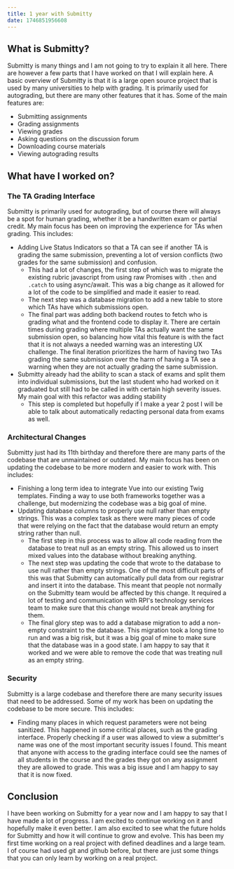 ```yaml
---
title: 1 year with Submitty
date: 1746851956608
---
```


## What is Submitty?

Submitty is many things and I am not going to try to explain it all here. There are however a few parts that I have worked on that I will explain here. A basic overview of Submitty is that it is a large open source project that is used by many universities to help with grading. It is primarily used for autograding, but there are many other features that it has. Some of the main features are:

- Submitting assignments
- Grading assignments
- Viewing grades
- Asking questions on the discussion forum
- Downloading course materials
- Viewing autograding results

## What have I worked on?

### The TA Grading Interface

Submitty is primarily used for autograding, but of course there will always be a spot for human grading, whether it be a handwritten exam or partial credit. My main focus has been on improving the experience for TAs when grading. This includes:

- Adding Live Status Indicators so that a TA can see if another TA is grading the same submission, preventing a lot of version conflicts (two grades for the same submission) and confusion.
  - This had a lot of changes, the first step of which was to migrate the existing rubric javascript from using raw Promises with `.then` and `.catch` to using async/await. This was a big change as it allowed for a lot of the code to be simplified and made it easier to read.
  - The next step was a database migration to add a new table to store which TAs have which submissions open.
  - The final part was adding both backend routes to fetch who is grading what and the frontend code to display it. There are certain times during grading where multiple TAs actually want the same submission open, so balancing how vital this feature is with the fact that it is not always a needed warning was an interesting UX challenge. The final iteration prioritizes the harm of having two TAs grading the same submission over the harm of having a TA see a warning when they are not actually grading the same submission.
- Submitty already had the ability to scan a stack of exams and split them into individual submissions, but the last student who had worked on it graduated but still had to be called in with certain high severity issues. My main goal with this refactor was adding stability
  - This step is completed but hopefully if I make a year 2 post I will be able to talk about automatically redacting personal data from exams as well.

### Architectural Changes

Submitty just had its 11th birthday and therefore there are many parts of the codebase that are unmaintained or outdated. My main focus has been on updating the codebase to be more modern and easier to work with. This includes:

- Finishing a long term idea to integrate Vue into our existing Twig templates. Finding a way to use both frameworks together was a challenge, but modernizing the codebase was a big goal of mine.
- Updating database columns to properly use null rather than empty strings. This was a complex task as there were many pieces of code that were relying on the fact that the database would return an empty string rather than null.
  - The first step in this process was to allow all code reading from the database to treat null as an empty string. This allowed us to insert mixed values into the database without breaking anything.
  - The next step was updating the code that wrote to the database to use null rather than empty strings. One of the most difficult parts of this was that Submitty can automatically pull data from our registrar and insert it into the database. This meant that people not normally on the Submitty team would be affected by this change. It required a lot of testing and communication with RPI's technology services team to make sure that this change would not break anything for them.
  - The final glory step was to add a database migration to add a non-empty constraint to the database. This migration took a long time to run and was a big risk, but it was a big goal of mine to make sure that the database was in a good state. I am happy to say that it worked and we were able to remove the code that was treating null as an empty string.

### Security

Submitty is a large codebase and therefore there are many security issues that need to be addressed. Some of my work has been on updating the codebase to be more secure. This includes:

- Finding many places in which request parameters were not being sanitized. This happened in some critical places, such as the grading interface. Properly checking if a user was allowed to view a submitter's name was one of the most important security issues I found. This meant that anyone with access to the grading interface could see the names of all students in the course and the grades they got on any assignment they are allowed to grade. This was a big issue and I am happy to say that it is now fixed.

## Conclusion

I have been working on Submitty for a year now and I am happy to say that I have made a lot of progress. I am excited to continue working on it and hopefully make it even better. I am also excited to see what the future holds for Submitty and how it will continue to grow and evolve. This has been my first time working on a real project with defined deadlines and a large team. I of course had used git and github before, but there are just some things that you can only learn by working on a real project.
